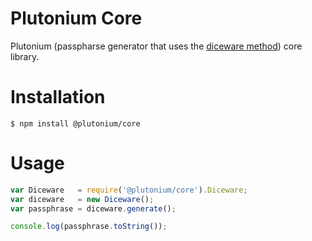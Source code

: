 # Plutonium Core

Plutonium (passpharse generator that uses the [diceware method](https://www.eff.org/dice)) core library.

# Installation

```shellscript
$ npm install @plutonium/core
```

# Usage

```javascript
var Diceware   = require('@plutonium/core').Diceware;
var diceware   = new Diceware();
var passphrase = diceware.generate();

console.log(passphrase.toString());
```
